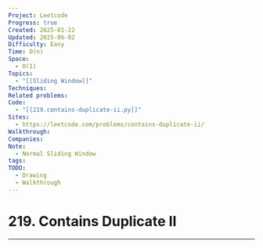 ```yaml
---
Project: Leetcode
Progress: true
Created: 2025-01-22
Updated: 2025-06-02
Difficulty: Easy
Time: O(n)
Space:
  - O(1)
Topics:
  - "[[Sliding Window]]"
Techniques: 
Related problems: 
Code:
  - "[[219.contains-duplicate-ii.py]]"
Sites:
  - https://leetcode.com/problems/contains-duplicate-ii/
Walkthrough: 
Companies: 
Note:
  - Normal Sliding Window
tags: 
TODO:
  - Drawing
  - Walkthrough
---
```

# 219. Contains Duplicate II
---
